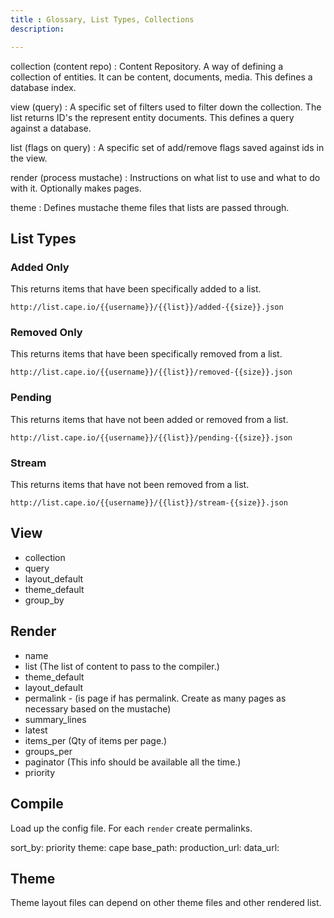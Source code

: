 ```yaml
---
title : Glossary, List Types, Collections
description:

---
```


collection (content repo)
: Content Repository. A way of defining a collection of entities. It can be content, documents, media. This defines a database index.

view (query)
: A specific set of filters used to filter down the collection. The list returns ID's the represent entity documents. This defines a query against a database.

list (flags on query)
: A specific set of add/remove flags saved against ids in the view.

render (process mustache)
: Instructions on what list to use and what to do with it. Optionally makes pages.

theme
: Defines mustache theme files that lists are passed through.


## List Types

### Added Only
This returns items that have been specifically added to a list.

    http://list.cape.io/{{username}}/{{list}}/added-{{size}}.json

### Removed Only
This returns items that have been specifically removed from a list.

    http://list.cape.io/{{username}}/{{list}}/removed-{{size}}.json

### Pending
This returns items that have not been added or removed from a list.

    http://list.cape.io/{{username}}/{{list}}/pending-{{size}}.json

### Stream
This returns items that have not been removed from a list.

    http://list.cape.io/{{username}}/{{list}}/stream-{{size}}.json

## View

* collection
* query
* layout_default
* theme_default
* group_by

## Render

* name
* list (The list of content to pass to the compiler.)
* theme_default
* layout_default
* permalink - (is page if has permalink. Create as many pages as necessary based on the mustache)
* summary_lines
* latest
* items_per (Qty of items per page.)
* groups_per
* paginator (This info should be available all the time.)
* priority

## Compile
Load up the config file. For each `render` create permalinks.

sort_by: priority
theme: cape
base_path: 
production_url: 
data_url:

## Theme

Theme layout files can depend on other theme files and other rendered list.